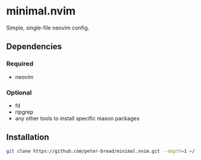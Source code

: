 # minimal.nvim

Simple, single-file neovim config.

## Dependencies

### Required

- neovim

### Optional

- fd
- ripgrep
- any other tools to install specific mason packages

## Installation

```bash
git clone https://github.com/peter-bread/minimal.nvim.git --depth=1 ~/.config/nvim
```
